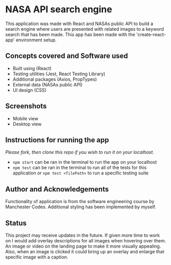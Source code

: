 # NASA API search engine

This application was made with React and NASAs public API to build a search engine where users are presented with related images to a keyword search that has been made. This app has been made with the 'create-react-app' environment setup.

## Concepts covered and Software used

- Built using (React)
- Testing utilities (Jest, React Testing Library)
- Additional packages (Axios, PropTypes)
- External data (NASAs public API)
- UI design (CSS)

## Screenshots

- Mobile view
- Desktop view

## Instructions for running the app

*Please fork, then clone this repo if you wish to run it on your localhost.*
- `npm start` can be ran in the terminal to run the app on your localhost
- `npm test` can be ran in the terminal to run all of the tests for this application or `npm test <filePath>` to run a specific testing suite

## Author and Acknowledgements

Functionality of application is from the software engineering course by Manchester Codes. Additional styling has been implemented by myself.

## Status

This project may receive updates in the future. If given more time to work on I would add overlay descriptions for all images when hovering over them. An image or video on the landing page to make it more visually appealing. Also, when an image is clicked it could bring up an overlay and enlarge that specific image with a caption.

